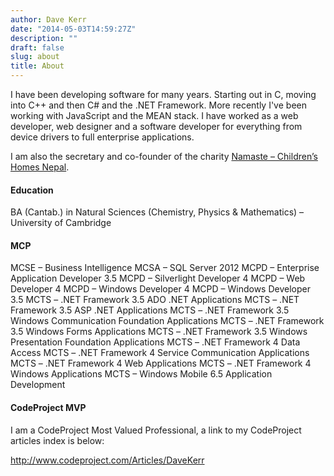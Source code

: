 ```yaml
---
author: Dave Kerr
date: "2014-05-03T14:59:27Z"
description: ""
draft: false
slug: about
title: About
---
```



I have been developing software for many years. Starting out in C, moving into C++ and then C# and the .NET Framework. More recently I've been working with JavaScript and the MEAN stack. I have worked as a web developer, web designer and a software developer for everything from device drivers to full enterprise applications.

I am also the secretary and co-founder of the charity [Namaste – Children’s Homes Nepal](http://www.childrenshomesnepal.org).

#### Education

BA (Cantab.) in Natural Sciences (Chemistry, Physics & Mathematics) – University of Cambridge

#### MCP

MCSE – Business Intelligence
MCSA – SQL Server 2012
MCPD – Enterprise Application Developer 3.5
MCPD – Silverlight Developer 4
MCPD – Web Developer 4
MCPD – Windows Developer 4
MCPD – Windows Developer 3.5
MCTS – .NET Framework 3.5 ADO .NET Applications
MCTS – .NET Framework 3.5 ASP .NET Applications
MCTS – .NET Framework 3.5 Windows Communication Foundation Applications
MCTS – .NET Framework 3.5 Windows Forms Applications
MCTS – .NET Framework 3.5 Windows Presentation Foundation Applications
MCTS – .NET Framework 4 Data Access
MCTS – .NET Framework 4 Service Communication Applications
MCTS – .NET Framework 4 Web Applications
MCTS – .NET Framework 4 Windows Applications
MCTS – Windows Mobile 6.5 Application Development

#### CodeProject MVP

I am a CodeProject Most Valued Professional, a link to my CodeProject articles index is below:

http://www.codeproject.com/Articles/DaveKerr

